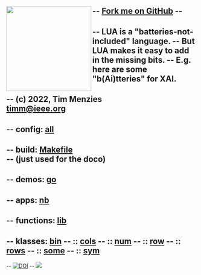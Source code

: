 -- <span id="forkongithub"><a href="https://github.com/timm/shortr#shortrlua--less-but-better-xai-eyes">Fork me on GitHub</a></span>
-- <img align=left width=225   src="bat2.png">
--  
-- LUA is a "batteries-not-included" language.
-- But LUA makes it easy to add in the  missing bits.
-- E.g. here are some "b(Ai)tteries" for XAI.
--
-- (c) 2022, Tim Menzies<br><timm@ieee.org>
--
-- **config:** [all](all.html)
--
-- **build:** [Makefile](https://github.com/timm/shortr/blob/master/etc/src/Makefile)  
-- (just used for the doco)
-- 
-- **demos:** [go](go.html)
--
-- **apps:** [nb](nb.html)
--
-- **functions:** [lib](lib.html)
--
-- **klasses:** [bin](bin.html)
-- :: [cols](cols.html)
-- :: [num](num.html)
-- :: [row](row.html)
-- :: [rows](rows.html)
-- :: [some](some.html)
-- :: [sym](sym.html)
-- 
-- <a href="https://zenodo.org/badge/latestdoi/206205826"> <img  src="https://zenodo.org/badge/206205826.svg" alt="DOI"></a> 
-- <a href="https://opensource.org/licenses/BSD-2-Clause"><img  src="https://img.shields.io/badge/License-BSD%202--Clause-orange.svg"></a>

